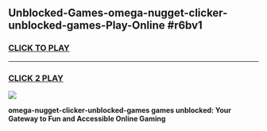 
## Unblocked-Games-omega-nugget-clicker-unblocked-games-Play-Online #r6bv1
<h3>
<a href="https://news.freeplayer.one?title=omega-nugget-clicker-unblocked-games&ref=3">CLICK TO PLAY</a></h3>
<hr>

<h3>
<a href="https://news.freeplayer.one?title=omega-nugget-clicker-unblocked-games&ref=3">CLICK 2 PLAY</a>
  
</h3>

<a href="https://news.freeplayer.one?title=omega-nugget-clicker-unblocked-games&ref=3"><img src="https://clearcache.store/games.png"></a>


**omega-nugget-clicker-unblocked-games games unblocked: Your Gateway to Fun and Accessible Online Gaming**
